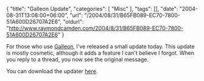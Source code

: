 {
	"title": "Galleon Update",
	"categories": [
		"Misc"
	],
	"tags": [],
	"date": "2004-08-31T13:08:00+06:00",
	"url": "/2004/08/31/B65FB089-EC70-7800-51A600D26707A2E6",
	"oldurl": "http://www.raymondcamden.com/2004/8/31/B65FB089-EC70-7800-51A600D26707A2E6"
}

For those who use <a href="http://www.camdenfamily.com/morpheus/forums">Galleon</a>, I've released a small update today. This update is mostly cosmetic, although it adds a feature I can't believe I forgot. When you reply to a thread, you now see the original message.

You can download the updater <a href="http://www.camdenfamily.com/morpheus/downloads/forumsupdate.zip">here</a>.